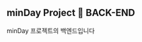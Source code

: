 ## minDay Project 📘 BACK-END

minDay 프로젝트의 백엔드입니다

<svg role="img" viewBox="0 0 24 24" xmlns="http://www.w3.org/2000/svg">
